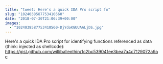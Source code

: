 ```yaml
---
title: "tweet: Here's a quick IDA Pro script fo"
slug: "1024038587753410560"
date: "2018-07-30T21:06:39+00:00"
images:
  - "1024038587753410560-DjYdoKGUUAALjDS.jpg"
---
```

Here's a quick IDA Pro script for identifying functions referenced as data (think: injected as shellcode): https://gist.github.com/williballenthin/1c2bc539041ee3bea7a4c7129072a9ac 